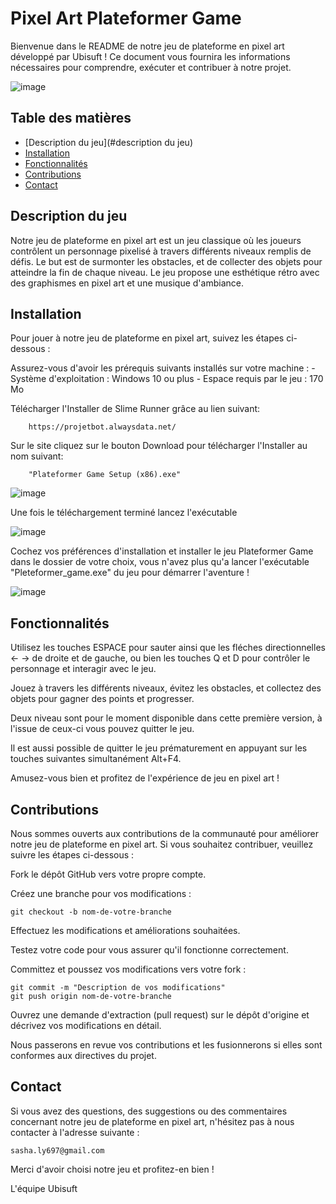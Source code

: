 # Pixel Art Plateformer Game

Bienvenue dans le README de notre jeu de plateforme en pixel art développé par Ubisuft ! Ce document vous fournira les informations nécessaires pour comprendre, exécuter et contribuer à notre projet.

![image](https://github.com/Sasha697/Plateformer_Game/assets/91870976/acd6f952-a3e3-4b9e-ba80-72c869895397)

## Table des matières

- [Description du jeu](#description du jeu)
- [Installation](#installation)
- [Fonctionnalités](#fonctionnalités)
- [Contributions](#contributions)
- [Contact](#contact)

## Description du jeu

Notre jeu de plateforme en pixel art est un jeu classique où les joueurs contrôlent un personnage pixelisé à travers différents niveaux remplis de défis. Le but est de surmonter les obstacles, et de collecter des objets pour atteindre la fin de chaque niveau. Le jeu propose une esthétique rétro avec des graphismes en pixel art et une musique d'ambiance.

## Installation

Pour jouer à notre jeu de plateforme en pixel art, suivez les étapes ci-dessous :

Assurez-vous d'avoir les prérequis suivants installés sur votre machine :
        - Système d'exploitation : Windows 10 ou plus
        - Espace requis par le jeu : 170 Mo

Télécharger l'Installer de Slime Runner grâce au lien suivant:

        https://projetbot.alwaysdata.net/
        
Sur le site cliquez sur le bouton Download pour télécharger l'Installer au nom suivant:

        "Plateformer Game Setup (x86).exe"

![image](https://github.com/Sasha697/Plateformer_Game/assets/91870976/ab122eae-5801-4791-a174-2647df5dd424)

Une fois le téléchargement terminé lancez l'exécutable

![image](https://github.com/Sasha697/Plateformer_Game/assets/91870976/b6e86a0a-92a9-4c0e-9a69-ac7868243c3d)

Cochez vos préférences d'installation et installer le jeu Plateformer Game dans le dossier de votre choix, vous n'avez plus qu'a lancer l'exécutable "Pleteformer_game.exe" du jeu pour démarrer l'aventure !

![image](https://github.com/Sasha697/Plateformer_Game/assets/91870976/156dc219-9aec-43bc-97c0-590ee5cc3ffa)

    
## Fonctionnalités

Utilisez les touches ESPACE pour sauter ainsi que les fléches directionnelles <- -> de droite et de gauche, ou bien les touches Q et D pour contrôler le personnage et interagir avec le jeu.

Jouez à travers les différents niveaux, évitez les obstacles, et collectez des objets pour gagner des points et progresser.
    
Deux niveau sont pour le moment disponible dans cette première version, à l'issue de ceux-ci vous pouvez quitter le jeu.
    
Il est aussi possible de quitter le jeu prématurement en appuyant sur les touches suivantes simultanément Alt+F4.

Amusez-vous bien et profitez de l'expérience de jeu en pixel art !

## Contributions

Nous sommes ouverts aux contributions de la communauté pour améliorer notre jeu de plateforme en pixel art. Si vous souhaitez contribuer, veuillez suivre les étapes ci-dessous :

Fork le dépôt GitHub vers votre propre compte.

Créez une branche pour vos modifications :

    git checkout -b nom-de-votre-branche

Effectuez les modifications et améliorations souhaitées.

Testez votre code pour vous assurer qu'il fonctionne correctement.

Committez et poussez vos modifications vers votre fork :

    git commit -m "Description de vos modifications"
    git push origin nom-de-votre-branche

Ouvrez une demande d'extraction (pull request) sur le dépôt d'origine et décrivez vos modifications en détail.

Nous passerons en revue vos contributions et les fusionnerons si elles sont conformes aux directives du projet.

## Contact

Si vous avez des questions, des suggestions ou des commentaires concernant notre jeu de plateforme en pixel art, n'hésitez pas à nous contacter à l'adresse suivante :
            
    sasha.ly697@gmail.com

Merci d'avoir choisi notre jeu et profitez-en bien !

L'équipe Ubisuft
